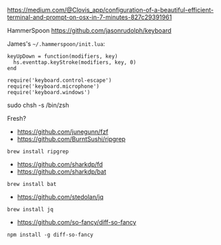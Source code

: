 https://medium.com/@Clovis_app/configuration-of-a-beautiful-efficient-terminal-and-prompt-on-osx-in-7-minutes-827c29391961

HammerSpoon
https://github.com/jasonrudolph/keyboard

James's `~/.hammerspoon/init.lua`:
```
keyUpDown = function(modifiers, key)
  hs.eventtap.keyStroke(modifiers, key, 0)
end

require('keyboard.control-escape')
require('keyboard.microphone')
require('keyboard.windows')
```

sudo chsh -s /bin/zsh

Fresh?

- https://github.com/junegunn/fzf
- https://github.com/BurntSushi/ripgrep
```
brew install ripgrep
```
- https://github.com/sharkdp/fd
- https://github.com/sharkdp/bat
```
brew install bat
```
- https://github.com/stedolan/jq
```
brew install jq
```
- https://github.com/so-fancy/diff-so-fancy
```
npm install -g diff-so-fancy
```